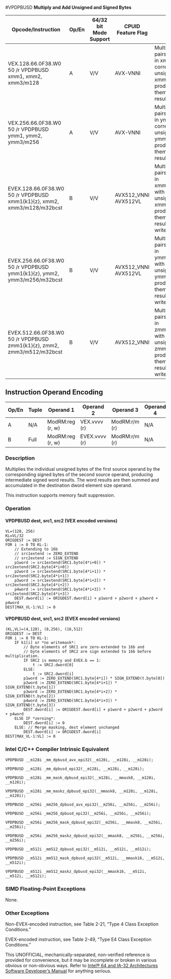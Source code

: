 #VPDPBUSD
**Multiply and Add Unsigned and Signed Bytes**

| Opcode/Instruction                                                      | Op/En | 64/32 bit Mode Support | CPUID Feature Flag   | Description                                                                                                                                                                                        |
| ----------------------------------------------------------------------- | ----- | ---------------------- | -------------------- | -------------------------------------------------------------------------------------------------------------------------------------------------------------------------------------------------- |
| VEX.128.66.0F38.W0 50 /r VPDPBUSD xmm1, xmm2, xmm3/m128                 | A     | V/V                    | AVX-VNNI             | Multiply groups of 4 pairs of signed bytes in xmm3/m128 with corresponding unsigned bytes of xmm2, summing those products and adding them to doubleword result in xmm1.                            |
| VEX.256.66.0F38.W0 50 /r VPDPBUSD ymm1, ymm2, ymm3/m256                 | A     | V/V                    | AVX-VNNI             | Multiply groups of 4 pairs of signed bytes in ymm3/m256 with corresponding unsigned bytes of ymm2, summing those products and adding them to doubleword result in ymm1.                            |
| EVEX.128.66.0F38.W0 50 /r VPDPBUSD xmm1{k1}{z}, xmm2, xmm3/m128/m32bcst | B     | V/V                    | AVX512_VNNI AVX512VL | Multiply groups of 4 pairs of signed bytes in xmm3/m128/m32bcst with corresponding unsigned bytes of xmm2, summing those products and adding them to doubleword result in xmm1 under writemask k1. |
| EVEX.256.66.0F38.W0 50 /r VPDPBUSD ymm1{k1}{z}, ymm2, ymm3/m256/m32bcst | B     | V/V                    | AVX512_VNNI AVX512VL | Multiply groups of 4 pairs of signed bytes in ymm3/m256/m32bcst with corresponding unsigned bytes of ymm2, summing those products and adding them to doubleword result in ymm1 under writemask k1. |
| EVEX.512.66.0F38.W0 50 /r VPDPBUSD zmm1{k1}{z}, zmm2, zmm3/m512/m32bcst | B     | V/V                    | AVX512_VNNI          | Multiply groups of 4 pairs of signed bytes in zmm3/m512/m32bcst with corresponding unsigned bytes of zmm2, summing those products and adding them to doubleword result in zmm1 under writemask k1. |

## Instruction Operand Encoding

| Op/En | Tuple | Operand 1        | Operand 2     | Operand 3     | Operand 4 |
| ----- | ----- | ---------------- | ------------- | ------------- | --------- |
| A     | N/A   | ModRM:reg (r, w) | VEX.vvvv (r)  | ModRM:r/m (r) | N/A       |
| B     | Full  | ModRM:reg (r, w) | EVEX.vvvv (r) | ModRM:r/m (r) | N/A       |

### Description

Multiplies the individual unsigned bytes of the first source operand by the corresponding signed bytes of the second source operand, producing intermediate signed word results. The word results are then summed and accumulated in the destination dword element size operand.

This instruction supports memory fault suppression.

### Operation

#### VPDPBUSD dest, src1, src2 (VEX encoded versions)

```
VL=(128, 256)
KL=VL/32
ORIGDEST := DEST
FOR i := 0 TO KL-1:
    // Extending to 16b
    // src1extend := ZERO_EXTEND
    // src2extend := SIGN_EXTEND
    p1word := src1extend(SRC1.byte[4*i+0]) * src2extend(SRC2.byte[4*i+0])
    p2word := src1extend(SRC1.byte[4*i+1]) * src2extend(SRC2.byte[4*i+1])
    p3word := src1extend(SRC1.byte[4*i+2]) * src2extend(SRC2.byte[4*i+2])
    p4word := src1extend(SRC1.byte[4*i+3]) * src2extend(SRC2.byte[4*i+3])
    DEST.dword[i] := ORIGDEST.dword[i] + p1word + p2word + p3word + p4word
DEST[MAX_VL-1:VL] := 0

```

#### VPDPBUSD dest, src1, src2 (EVEX encoded versions)

```
(KL,VL)=(4,128), (8,256), (16,512)
ORIGDEST := DEST
FOR i := 0 TO KL-1:
    IF k1[i] or *no writemask*:
        // Byte elements of SRC1 are zero-extended to 16b and
        // byte elements of SRC2 are sign extended to 16b before multiplication.
        IF SRC2 is memory and EVEX.b == 1:
            t := SRC2.dword[0]
        ELSE:
            t := SRC2.dword[i]
        p1word := ZERO_EXTEND(SRC1.byte[4*i]) * SIGN_EXTEND(t.byte[0])
        p2word := ZERO_EXTEND(SRC1.byte[4*i+1]) * SIGN_EXTEND(t.byte[1])
        p3word := ZERO_EXTEND(SRC1.byte[4*i+2]) * SIGN_EXTEND(t.byte[2])
        p4word := ZERO_EXTEND(SRC1.byte[4*i+3]) * SIGN_EXTEND(t.byte[3])
        DEST.dword[i] := ORIGDEST.dword[i] + p1word + p2word + p3word + p4word
    ELSE IF *zeroing*:
        DEST.dword[i] := 0
    ELSE: // Merge masking, dest element unchanged
        DEST.dword[i] := ORIGDEST.dword[i]
DEST[MAX_VL-1:VL] := 0

```

### Intel C/C++ Compiler Intrinsic Equivalent

```
VPDPBUSD __m128i _mm_dpbusd_avx_epi32(__m128i, __m128i, __m128i);

```

```
VPDPBUSD __m128i _mm_dpbusd_epi32(__m128i, __m128i, __m128i);

```

```
VPDPBUSD __m128i _mm_mask_dpbusd_epi32(__m128i, __mmask8, __m128i, __m128i);

```

```
VPDPBUSD __m128i _mm_maskz_dpbusd_epi32(__mmask8, __m128i, __m128i, __m128i);

```

```
VPDPBUSD __m256i _mm256_dpbusd_avx_epi32(__m256i, __m256i, __m256i);

```

```
VPDPBUSD __m256i _mm256_dpbusd_epi32(__m256i, __m256i, __m256i);

```

```
VPDPBUSD __m256i _mm256_mask_dpbusd_epi32(__m256i, __mmask8, __m256i, __m256i);

```

```
VPDPBUSD __m256i _mm256_maskz_dpbusd_epi32(__mmask8, __m256i, __m256i, __m256i);

```

```
VPDPBUSD __m512i _mm512_dpbusd_epi32(__m512i, __m512i, __m512i);

```

```
VPDPBUSD __m512i _mm512_mask_dpbusd_epi32(__m512i, __mmask16, __m512i, __m512i);

```

```
VPDPBUSD __m512i _mm512_maskz_dpbusd_epi32(__mmask16, __m512i, __m512i, __m512i);

```

### SIMD Floating-Point Exceptions

None.

### Other Exceptions

Non-EVEX-encoded instruction, see Table 2-21, “Type 4 Class Exception Conditions.”

EVEX-encoded instruction, see Table 2-49, “Type E4 Class Exception Conditions.”

This UNOFFICIAL, mechanically-separated, non-verified reference is provided for convenience, but it may be
incomplete or broken in various obvious or non-obvious
ways. Refer to [Intel® 64 and IA-32 Architectures Software Developer’s Manual](https://software.intel.com/en-us/download/intel-64-and-ia-32-architectures-sdm-combined-volumes-1-2a-2b-2c-2d-3a-3b-3c-3d-and-4) for anything serious.
